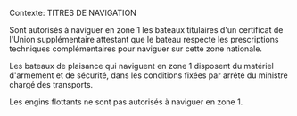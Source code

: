 Contexte: TITRES DE NAVIGATION

Sont autorisés à naviguer en zone 1 les bateaux titulaires d'un certificat de l'Union supplémentaire attestant que le bateau respecte les prescriptions techniques complémentaires pour naviguer sur cette zone nationale.

Les bateaux de plaisance qui naviguent en zone 1 disposent du matériel d'armement et de sécurité, dans les conditions fixées par arrêté du ministre chargé des transports.

Les engins flottants ne sont pas autorisés à naviguer en zone 1.